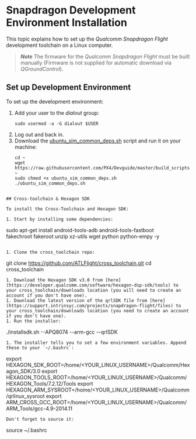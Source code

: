 # Snapdragon Development Environment Installation

This topic explains how to set up the *Qualcomm Snapdragon Flight* development toolchain on a Linux computer.

> ***Note*** The firmware for the *Qualcomm Snapdragon Flight* must be built manually (Firmware is not supplied for automatic download via *QGroundControl*).

## Set up Development Environment

To set up the development environment:
1. Add your user to the *dialout* group:
   ```
   sudo usermod -a -G dialout $USER
   ```
1. Log out and back in.
1. Download the [ubuntu_sim_common_deps.sh](https://raw.githubusercontent.com/PX4/Devguide/master/build_scripts/ubuntu_sim_common_deps.sh) script and run it on your machine:
   ```
   cd ~
   wget https://raw.githubusercontent.com/PX4/Devguide/master/build_scripts/ubuntu_sim_common_deps.sh ~
   sudo chmod +x ubuntu_sim_common_deps.sh
   ./ubuntu_sim_common_deps.sh
  ```

## Cross-toolchain & Hexagon SDK

To install the Cross-Toolchain and Hexagon SDK:

1. Start by installing some dependencies:
   ```
   sudo apt-get install android-tools-adb android-tools-fastboot \
   	    fakechroot fakeroot unzip xz-utils wget python python-empy -y
   ```

1. Clone the cross_toolchain repo:
   ```
   git clone https://github.com/ATLFlight/cross_toolchain.git
   cd cross_toolchain
   ```
1. Download the Hexagon SDK v3.0 from [here](https://developer.qualcomm.com/software/hexagon-dsp-sdk/tools) to your cross_toolchain/downloads location (you will need to create an account if you don't have one).
1. Download the latest version of the qrlSDK file from [here](https://support.intrinsyc.com/projects/snapdragon-flight/files) to your cross_toolchain/downloads location (you need to create an account if you don't have one).
1. Run the installer:
   ```
   ./installsdk.sh --APQ8074 --arm-gcc --qrlSDK
   ```
1. The installer tells you to set a few environment variables. Append these to your `~/.bashrc`:
   ```
   export HEXAGON_SDK_ROOT=/home/<YOUR_LINUX_USERNAME>/Qualcomm/Hexagon_SDK/3.0
   export HEXAGON_TOOLS_ROOT=/home/<YOUR_LINUX_USERNAME>/Qualcomm/HEXAGON_Tools/7.2.12/Tools
   export HEXAGON_ARM_SYSROOT=/home/<YOUR_LINUX_USERNAME>/Qualcomm/qrlinux_sysroot
   export ARM_CROSS_GCC_ROOT=/home/<YOUR_LINUX_USERNAME>/Qualcomm/ARM_Tools/gcc-4.9-2014.11
   ```
   Don't forget to source it:
   ```
   source ~/.bashrc
   ```
